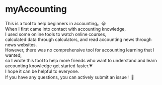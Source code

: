 # myAccounting
This is a tool to help beginners in accounting。😀  
When I first came into contact with accounting knowledge,   
I used some online tools to watch online courses,   
calculated data through calculators, and read accounting news through news websites.   
However, there was no comprehensive tool for accounting learning that I wanted,   
so I wrote this tool to help more friends who want to understand and learn accounting knowledge get started faster.💗  
I hope it can be helpful to everyone.   
If you have any questions, you can actively submit an issue！🫡  
